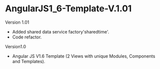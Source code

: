 # AngularJS1_6-Template-V.1.01
Version 1.01
  - Added shared data service factory'sharedtime'.
  - Code refactor.
  
  
Version1.0
  - Angular JS V1.6 Template (2 Views with unique Modules, Components and Templates). 
